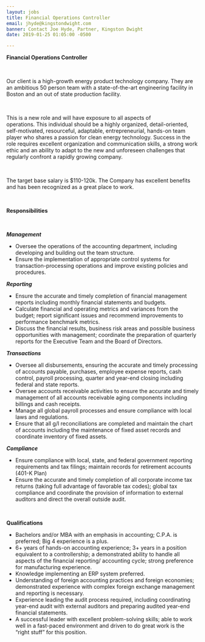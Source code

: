 ```yaml
---
layout: jobs
title: Financial Operations Controller
email: jhyde@kingstondwight.com
banner: Contact Joe Hyde, Partner, Kingston Dwight
date: 2019-01-25 01:05:00 -0500

---
```

**Financial Operations Controller**

 

Our client is a high-growth energy product technology company. They are an ambitious 50 person team with a state-of-the-art engineering facility in Boston and an out of state production facility.

 

This is a new role and will have exposure to all aspects of operations. This individual should be a highly organized, detail-oriented, self-motivated, resourceful, adaptable, entrepreneurial, hands-on team player who shares a passion for clean energy technology. Success in the role requires excellent organization and communication skills, a strong work ethic and an ability to adapt to the new and unforeseen challenges that regularly confront a rapidly growing company. 

 

The target base salary is $110-120k. The Company has excellent benefits and has been recognized as a great place to work.

 

**Responsibilities** 

 

**_Management_**

* Oversee the operations of the accounting department, including      developing and building out the team structure.
* Ensure the implementation of appropriate control systems for      transaction-processing operations and improve existing policies and      procedures.

**_Reporting_**

* Ensure the accurate and timely completion of financial management      reports including monthly financial statements and budgets.
* Calculate financial and operating metrics and variances from the      budget; report significant issues and recommend improvements to      performance benchmark metrics.
* Discuss the financial results, business risk areas and possible      business opportunities with management; coordinate the preparation of      quarterly reports for the Executive Team and the Board of Directors.

**_Transactions_**

* Oversee all disbursements, ensuring the accurate and timely      processing of accounts payable, purchases, employee expense reports, cash      control, payroll processing, quarter and year-end closing including      federal and state reports.
* Oversee accounts receivable activities to ensure the accurate and      timely management of all accounts receivable aging components including      billings and cash receipts.
* Manage all global payroll processes and ensure compliance with      local laws and regulations.
* Ensure that all g/l reconciliations are completed and maintain the      chart of accounts including the maintenance of fixed asset records and      coordinate inventory of fixed assets.

**_Compliance_**

* Ensure compliance with local, state, and federal government      reporting requirements and tax filings; maintain records for retirement      accounts (401-K Plan)
* Ensure the accurate and timely completion of all corporate income      tax returns (taking full advantage of favorable tax codes); global tax      compliance and coordinate the provision of information to external      auditors and direct the overall outside audit.

 

**Qualifications**

* Bachelors and/or MBA with an emphasis in accounting; C.P.A. is      preferred; Big 4 experience is a plus.
* 6+ years of hands-on accounting experience; 3+ years in a position      equivalent to a controllership; a demonstrated ability to handle all      aspects of the financial reporting/ accounting cycle; strong preference      for manufacturing experience.
* Knowledge implementing an ERP system preferred.
* Understanding of foreign accounting practices and foreign      economies; demonstrated experience with complex foreign exchange      management and reporting is necessary.
* Experience leading the audit process required, including coordinating      year-end audit with external auditors and preparing audited year-end      financial statements.
* A successful leader with excellent problem-solving skills; able to      work well in a fast-paced environment and driven to do great work is the      “right stuff” for this position.

 